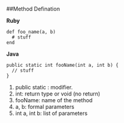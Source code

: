 
##Method Defination 

**Ruby**
```
def foo_name(a, b)
  # stuff
end
```
**Java**
```
public static int fooName(int a, int b) {
  // stuff
}
```
1. public static : modifier.
1. int: return type or void (no return)
1. fooName: name of the method
1. a, b: formal parameters
1. int a, int b: list of parameters
